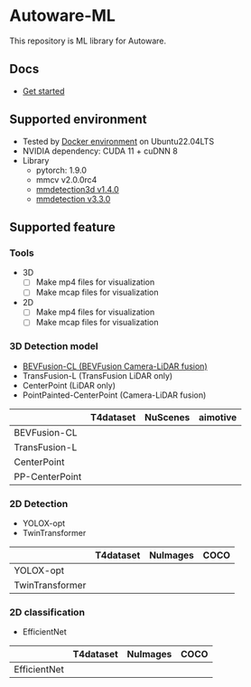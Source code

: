 # Autoware-ML

This repository is ML library for Autoware.

## Docs

- [Get started](docs/get_started.md)

## Supported environment

- Tested by [Docker environment](Dockerfile) on Ubuntu22.04LTS
- NVIDIA dependency: CUDA 11 + cuDNN 8
- Library
  - pytorch: 1.9.0
  - mmcv v2.0.0rc4
  - [mmdetection3d v1.4.0](https://github.com/open-mmlab/mmdetection3d/tree/v1.4.0)
  - [mmdetection v3.3.0](https://github.com/open-mmlab/mmdetection/tree/v3.3.0)

## Supported feature
### Tools

- 3D
  - [ ] Make mp4 files for visualization
  - [ ] Make mcap files for visualization
- 2D
  - [ ] Make mp4 files for visualization
  - [ ] Make mcap files for visualization

### 3D Detection model

- [BEVFusion-CL (BEVFusion Camera-LiDAR fusion)](projects/BEVFusion)
- TransFusion-L (TransFusion LiDAR only)
- CenterPoint (LiDAR only)
- PointPainted-CenterPoint (Camera-LiDAR fusion)

|                | T4dataset | NuScenes | aimotive |
| -------------- | :-------: | :------: | :------: |
| BEVFusion-CL   |           |          |          |
| TransFusion-L  |           |          |          |
| CenterPoint    |           |          |          |
| PP-CenterPoint |           |          |          |

### 2D Detection

- YOLOX-opt
- TwinTransformer

|                 | T4dataset | NuImages | COCO  |
| --------------- | :-------: | :------: | :---: |
| YOLOX-opt       |           |          |       |
| TwinTransformer |           |          |       |

### 2D classification

- EfficientNet

|              | T4dataset | NuImages | COCO  |
| ------------ | :-------: | :------: | :---: |
| EfficientNet |           |          |       |
